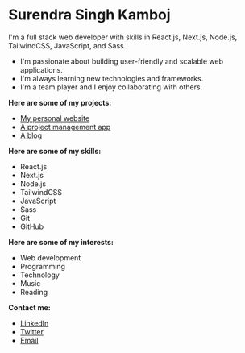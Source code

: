 # Surendra Singh Kamboj

I'm a full stack web developer with skills in React.js, Next.js, Node.js, TailwindCSS, JavaScript, and Sass.

* I'm passionate about building user-friendly and scalable web applications.
* I'm always learning new technologies and frameworks.
* I'm a team player and I enjoy collaborating with others.

**Here are some of my projects:**

* [My personal website](https://surendrasinghkamboj.github.io/)
* [A project management app](https://github.com/surendrasinghkamboj/project-management-app)
* [A blog](https://surendrasinghkamboj.github.io/blog/)

**Here are some of my skills:**

* React.js
* Next.js
* Node.js
* TailwindCSS
* JavaScript
* Sass
* Git
* GitHub

**Here are some of my interests:**

* Web development
* Programming
* Technology
* Music
* Reading

**Contact me:**

* [LinkedIn](https://www.linkedin.com/in/surendrasinghkamboj/)
* [Twitter](https://twitter.com/surendrask)
* [Email](mailto:surendrasinghkamboj@gmail.com)
